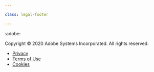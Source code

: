 ```yaml
---

class: legal-footer

---
```


:adobe:

Copyright © 2020 Adobe Systems Incorporated. All rights reserved.

- [Privacy](https://photoshop.adobelanding.com/tpm-photo-home/clkn/http/www.adobe.com/privacy.html)
- [Terms of Use](https://photoshop.adobelanding.com/tpm-photo-home/clkn/http/www.adobe.com/legal/terms.html)
- [Cookies](https://photoshop.adobelanding.com/tpm-photo-home/clkn/http/www.adobe.com/privacy/cookies.html)
